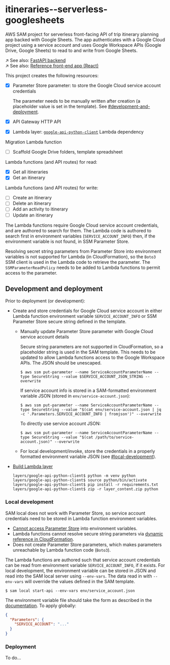 # itineraries--serverless-googlesheets

AWS SAM project for serverless front-facing API of trip itinerary planning app backed with Google Sheets. The app authenticates with a Google Cloud project using a service account and uses Google Workspace APIs (Google Drive, Google Sheets) to read to and write from Google Sheets.

↗ See also: [FastAPI backend](https://github.com/chrjl/itineraries--fastapi-googlesheets)  
↗ See also: [Reference front-end app (React)](https://github.com/chrjl/itineraries--frontend)

This project creates the following resources:

- [x] Parameter Store parameter: to store the Google Cloud service account credentials

  The parameter needs to be manually written after creation (a placeholder value is set in the template). See [#development-and-deployment](#development-and-deployment).

- [x] API Gateway HTTP API
- [x] Lambda layer: [`google-api-python-client`](https://github.com/googleapis/google-api-python-client) Lambda dependency

Migration Lambda function

- [ ] Scaffold Google Drive folders, template spreadsheet

Lambda functions (and API routes) for read:

- [x] Get all itineraries
- [x] Get an itinerary

Lambda functions (and API routes) for write:

- [ ] Create an itinerary
- [ ] Delete an itinerary
- [ ] Add an activity to itinerary
- [ ] Update an itinerary

The Lambda functions require Google Cloud service account credentials, and are authored to search for them. The Lambda code is authored to search first in environment variables (`SERVICE_ACCOUNT_INFO`) then, if the environment variable is not found, in SSM Parameter Store.

Resolving secret string parameters from Parameter Store into environment variables is not supported for Lambda (in CloudFormation), so the `Boto3` SSM client is used in the Lambda code to retrieve the parameter. The `SSMParameterReadPolicy` needs to be added to Lambda functions to permit access to the parameter.

## Development and deployment

Prior to deployment (or development):

- Create and store credentials for Google Cloud service account in either Lambda function environment variable `SERVICE_ACCOUNT_INFO` or SSM Parameter Store secure string defined in the template.

  - Manually update Parameter Store parameter with Google Cloud service account details

    Secure string parameters are not supported in CloudFormation, so a placeholder string is used in the SAM template. This needs to be updated to allow Lambda functions access to the Google Workspace APIs. The JSON should be unescaped.

    ```console
    $ aws ssm put-parameter --name ServiceAccountParameterName --type SecureString --value $SERVICE_ACCOUNT_JSON_STRING --overwrite
    ```

    If service account info is stored in a SAM-formatted environment variable JSON (stored in `env/service-account.json`):

    ```console
    $ aws ssm put-parameter --name ServiceAccountParameterName --type SecureString --value "$(cat env/service-account.json | jq -c '.Parameters.SERVICE_ACCOUNT_INFO | fromjson')" --overwrite
    ```

    To directly use service account JSON:

    ```console
    $ aws ssm put-parameter --name ServiceAccountParameterName --type SecureString --value "$(cat /path/to/service-account.json)" --overwrite
    ```

  - For local development/invoke, store the credentials in a properly formatted environment variable JSON (see [#local-development](#local-development)).

- [Build Lambda layer](https://docs.aws.amazon.com/lambda/latest/dg/python-layers.html)

  ```console
  layers/google-api-python-client$ python -m venv python
  layers/google-api-python-client$ source python/bin/activate
  layers/google-api-python-client$ pip install -r requirements.txt
  layers/google-api-python-client$ zip -r layer_content.zip python
  ```

### Local development

SAM local does not work with Parameter Store, so service account credentials need to be stored in Lambda function environment variables.

- [Cannot access Parameter Store](https://github.com/aws/aws-sam-cli/issues/616#issuecomment-707891861) into environment variables.
- Lambda functions cannot resolve secure string parameters via [dynamic reference in CloudFormation](https://docs.aws.amazon.com/AWSCloudFormation/latest/UserGuide/dynamic-references-ssm-secure-strings.html).
- Does not create Parameter Store parameters, which makes parameters unreachable by Lambda function code (`Boto3`).

The Lambda functions are authored such that service account credentials can be read from environment variable `SERVICE_ACCOUNT_INFO`, if it exists. For local development, the environment variable can be stored in JSON and read into the SAM local server using `--env-vars`. The data read in with `--env-vars` will override the values defined in the SAM template.

```console
$ sam local start-api --env-vars env/service_account.json
```

The environment variable file should take the form as described in the [documentation](https://docs.aws.amazon.com/serverless-application-model/latest/developerguide/serverless-sam-cli-using-invoke.html#serverless-sam-cli-using-invoke-environment-file). To apply globally:

```json
{
  "Parameters": {
    "SERVICE_ACCOUNT": "..."
  }
}
```

### Deployment

To do...
